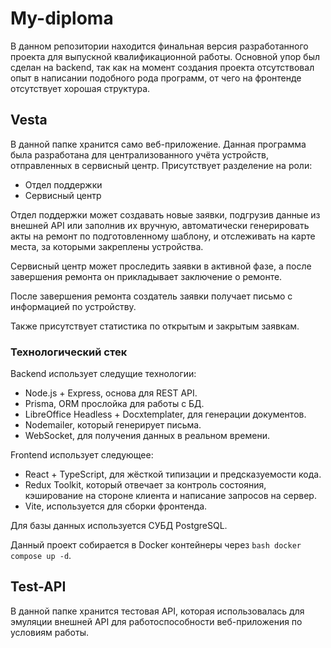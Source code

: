 # My-diploma
В данном репозитории находится финальная версия разработанного проекта для выпускной квалификационной работы. Основной упор был сделан на backend, так как на момент создания проекта отсутствовал опыт в написании подобного рода программ, от чего на фронтенде отсутствует хорошая структура.

## Vesta
В данной папке хранится само веб-приложение. Данная программа была разработана для централизованного учёта устройств, отправленных в сервисный центр. Присутствует разделение на роли:
- Отдел поддержки
- Сервисный центр

Отдел поддержки может создавать новые заявки, подгрузив данные из внешней API или заполнив их вручную, автоматически генерировать акты на ремонт по подготовленному шаблону, и отслеживать на карте места, за которыми закреплены устройства. 

Сервисный центр может проследить заявки в активной фазе, а после завершения ремонта он прикладывает заключение о ремонте.

После завершения ремонта создатель заявки получает письмо с информацией по устройству.

Также присутствует статистика по открытым и закрытым заявкам.

### Технологический стек
Backend использует следущие технологии:
- Node.js + Express, основа для REST API.
- Prisma, ORM прослойка для работы с БД.
- LibreOffice Headless + Docxtemplater, для генерации документов.
- Nodemailer, который генерирует письма.
- WebSocket, для получения данных в реальном времени.

Frontend использует следующее:
- React + TypeScript, для жёсткой типизации и предсказуемости кода.
- Redux Toolkit, который отвечает за контроль состояния, кэширование на стороне клиента и написание запросов на сервер.
- Vite, используется для сборки фронтенда.

Для базы данных используется СУБД PostgreSQL.

Данный проект собирается в Docker контейнеры через `bash docker compose up -d`.

## Test-API
В данной папке хранится тестовая API, которая использовалась для эмуляции внешней API для работоспособности веб-приложения по условиям работы.
